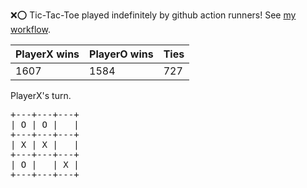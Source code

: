 :x::o: Tic-Tac-Toe played indefinitely by github action runners! See [my workflow](.github/workflows/play.yaml).

|PlayerX wins|PlayerO wins|Ties|
|-|-|-|
|1607|1584|727|

PlayerX's turn.

<pre>
+---+---+---+
| O | O |   |
+---+---+---+
| X | X |   |
+---+---+---+
| O |   | X |
+---+---+---+
</pre>
